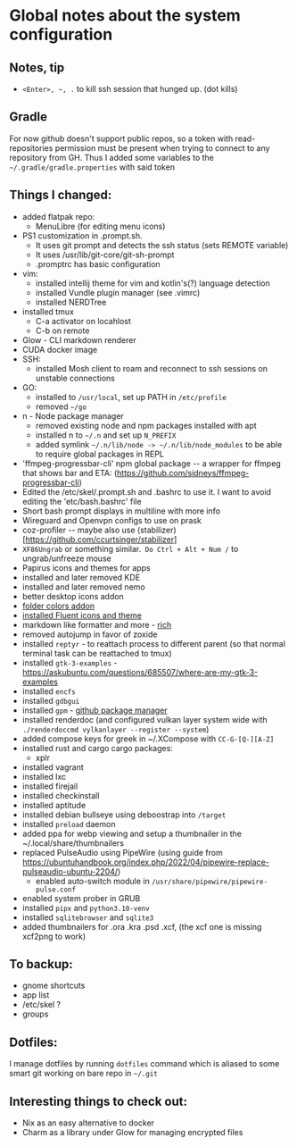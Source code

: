 # Global notes about the system configuration 

## Notes, tip

- `<Enter>, ~, .` to kill ssh session that hunged up. (dot kills)

## Gradle

For now github doesn't support public repos, so a token with read-repositories permission must be present when trying to connect to any repository from GH. Thus I added some variables to the `~/.gradle/gradle.properties` with said token

## Things I changed:

- added flatpak repo:
    - MenuLibre (for editing menu icons)
- PS1 customization in .prompt.sh. 
    - It uses git prompt and detects the ssh status (sets REMOTE variable)
    - It uses /usr/lib/git-core/git-sh-prompt
    - .promptrc has basic configuration
- vim:
    - installed intellij theme for vim and kotlin's(?) language detection
    - installed Vundle plugin manager (see .vimrc)
    - installed NERDTree
- installed tmux
    - C-a activator on locahlost
    - C-b on remote
- Glow - CLI markdown renderer
- CUDA docker image
- SSH:
    - installed Mosh client to roam and reconnect to ssh sessions on unstable connections
- GO: 
    - installed to `/usr/local`, set up PATH in `/etc/profile`
    - removed `~/go`
- n - Node package manager
    - removed existing node and npm packages installed with apt
    - installed n to `~/.n` and set up `N_PREFIX`
    - added symlink `~/.n/lib/node -> ~/.n/lib/node_modules` to be able to require global packages in REPL
- 'ffmpeg-progressbar-cli' npm global package -- a wrapper for ffmpeg that shows bar and ETA: (https://github.com/sidneys/ffmpeg-progressbar-cli)
- Edited the /etc/skel/.prompt.sh and .bashrc to use it. I want to avoid editing the 'etc/bash.bashrc' file
- Short bash prompt displays in multiline with more info 
- Wireguard and Openvpn configs to use on prask
- coz-profiler -- maybe also use (stabilizer)[https://github.com/ccurtsinger/stabilizer]
- `XF86Ungrab` or something similar.` Do Ctrl + Alt + Num /` to ungrab/unfreeze mouse
- Papirus icons and themes for apps
- installed and later removed KDE
- installed and later removed nemo
- better desktop icons addon
- [folder colors addon](http://foldercolor.tuxfamily.org/)
- [installed Fluent icons and theme](https://github.com/vinceliuice/Fluent-gtk-theme)
- markdown like formatter and more - [rich](https://github.com/Textualize/rich)
- removed autojump in favor of zoxide
- installed `reptyr` - to reattach process to different parent (so that normal terminal task can be reattached to tmux)
- installed `gtk-3-examples` - https://askubuntu.com/questions/685507/where-are-my-gtk-3-examples
- installed `encfs`
- installed `gdbgui`
- installed `gpm` - [github package manager](https://github.com/aerys/gpm)
- installed renderdoc (and configured vulkan layer system wide with `./renderdoccmd vylkanlayer --register --system`)
- added compose keys for greek in ~/.XCompose with `CC-G-[Q-][A-Z]`
- installed rust and cargo
    cargo packages:
    - xplr
- installed vagrant
- installed lxc
- installed firejail
- installed checkinstall
- installed aptitude
- installed debian bullseye using deboostrap into `/target`
- installed `preload` daemon
- added ppa for webp viewing and setup a thumbnailer in the ~/.local/share/thumbnailers
- replaced PulseAudio using PipeWire (using guide from <https://ubuntuhandbook.org/index.php/2022/04/pipewire-replace-pulseaudio-ubuntu-2204/>)
    - enabled auto-switch module in `/usr/share/pipewire/pipewire-pulse.conf` 
- enabled system prober in GRUB
- installed `pipx` and `python3.10-venv`
- installed `sqlitebrowser` and `sqlite3`
- added thumbnailers for .ora .kra .psd .xcf, (the xcf one is missing xcf2png to work)


## To backup:

- gnome shortcuts
- app list
- /etc/skel ?
- groups

## Dotfiles:

I manage dotfiles by running `dotfiles` command which is aliased to some smart git working on bare repo in `~/.git`

## Interesting things to check out:

- Nix as an easy alternative to docker
- Charm as a library under Glow for managing encrypted files
